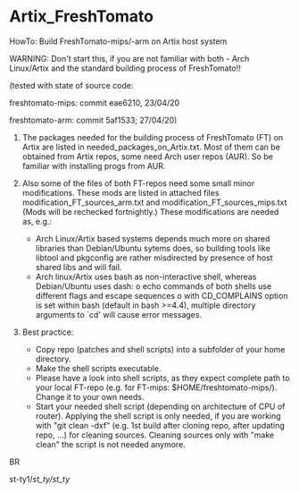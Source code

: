 # Artix_FreshTomato
HowTo: Build FreshTomato-mips/-arm on Artix host system 

WARNING: Don't start this, if you are not familiar with both - Arch Linux/Artix and the standard building process of FreshTomato!!

(tested with state of source code: 

  freshtomato-mips: commit eae6210, 23/04/20 

freshtomato-arm: commit 5af1533; 27/04/20)

1. The packages needed for the building process of FreshTomato (FT) on Artix are listed in needed_packages_on_Artix.txt.
   Most of them can be obtained from Artix repos, some need Arch user repos (AUR). So be familiar with installing progs from AUR.
2. Also some of the files of both FT-repos need some small minor modifications. These mods are listed in attached files
   modification_FT_sources_arm.txt and modification_FT_sources_mips.txt (Mods will be rechecked fortnightly.)
   These modifications are needed as, e.g.:
   - Arch Linux/Artix based systems depends much more on shared libraries than Debian/Ubuntu sytems does, so building tools like libtool and pkgconfig are rather misdirected by presence of host shared libs and will fail.
   - Arch linux/Artix uses bash as non-interactive shell, whereas Debian/Ubuntu uses dash:
      o echo commands of both shells use different flags and escape sequences 
      o with CD_COMPLAINS option is set within bash (default in bash >=4.4), multiple directory arguments to `cd' will cause error messages. 
   
3. Best practice:
   - Copy repo (patches and shell scripts) into a subfolder of your home directory. 
   - Make the shell scripts executable.
   - Please have a look into shell scripts, as they expect complete path to your local FT-repo (e.g. for FT-mips: $HOME/freshtomato-mips/). Change it to your own needs.
   - Start your needed shell script (depending on architecture of CPU of router). Applying the shell script is only needed, if you are working with "git clean -dxf" (e.g. 1st build after cloning repo, after updating repo, ...) for cleaning sources.  Cleaning sources only with "make clean" the script is not needed anymore. 

BR

st-ty1/_st_ty/st_ty_

